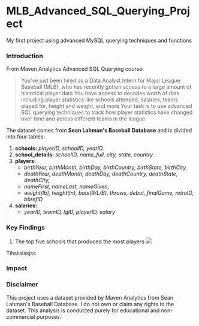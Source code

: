 # MLB_Advanced_SQL_Querying_Project
My first project using advanced MySQL querying techniques and functions


### Introduction

From Maven Analytics Advanced SQL Querying course: 

>You’ve just been hired as a Data Analyst Intern for Major League Baseball (MLB), who has recently gotten access to a large amount of historical player data
>You have access to decades worth of data including player statistics like schools attended, salaries, teams played for, height and weight, and more
>Your task is to use advanced SQL querying techniques to track how player statistics have changed over time and across different teams in the league

The dataset comes from **Sean Lahman's Baseball Database** and is divided into four tables:
1. **schools:** *playerID, schoolID, yearID.*
2. **school_details:** *schoolID, name_full, city, state, country.*
3. **players:**
   - *birthYear, birthMonth, birthDay, birthCountry, birthState, birthCity,*
   - *deathYear, deathMonth, deathDay, deathCountry, deathState, deathCity,*
   - *nameFirst, nameLast, nameGiven,*
   - *weight(lb), height(in), bats(R/L/B), throws, debut, finalGame, retroID, bbrefID*
5. **salaries:**
   - *yearID, teamID, lgID, playerID, salary*

### Key Findings

1. The top five schools that produced the most players
![](https://github.com/user-attachments/assets/a6cb57c7-0361-4dd2-81d6-07d7a3703ebe)

Tihsiisissjss
### Impact



### Disclaimer
This project uses a dataset provided by Maven Analytics from  Sean Lahman's Baseball Database. I do not own or claim any rights to the dataset. This analysis is conducted purely for educational and non-commercial purposes.
